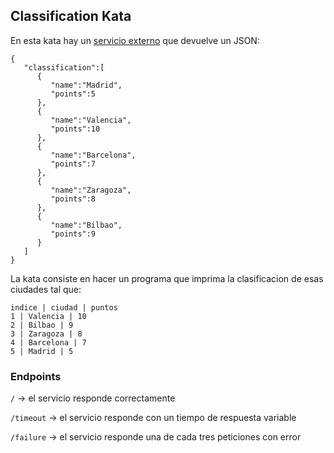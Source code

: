 ## Classification Kata

En esta kata hay un [servicio externo](https://classification-kata.herokuapp.com/) que devuelve un JSON:

```
{
   "classification":[
      {
         "name":"Madrid",
         "points":5
      },
      {
         "name":"Valencia",
         "points":10
      },
      {
         "name":"Barcelona",
         "points":7
      },
      {
         "name":"Zaragoza",
         "points":8
      },
      {
         "name":"Bilbao",
         "points":9
      }
   ]
}
```

La kata consiste en hacer un programa que imprima la clasificacion de esas ciudades tal que:

```
indice | ciudad | puntos
1 | Valencia | 10
2 | Bilbao | 9
3 | Zaragoza | 8
4 | Barcelona | 7
5 | Madrid | 5
```

### Endpoints

`/` -> el servicio responde correctamente

`/timeout` -> el servicio responde con un tiempo de respuesta variable

`/failure` -> el servicio responde una de cada tres peticiones con error
